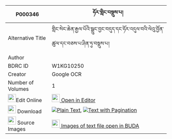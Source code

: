 |P000346|ཧོར་གླིང་བསྡུས་པ། 
| --- | --- 
|Alternative Title |གླིང་སེང་ཆེན་རྒྱལ་པོའི་སྒྲུང་བྱང་བདུད་དང་ཧོར་འདུལ་བའི་ལེའུ་བྱོན་ཚུལ་དང་བཅས་པ་ཤིན་ཏུ་བསྡུས་པ།
|Author | 
|BDRC ID | W1KG10250
|Creator | Google OCR
|Number of Volumes| 1
|<img width="25" src="https://img.icons8.com/color/25/000000/edit-property.png">Edit Online| [<img width="25" src="https://avatars.githubusercontent.com/u/45091458?s=200&v=4"> Open in Editor](http://editor.openpecha.org/P000346)
|<img width="25" src="https://img.icons8.com/fluent/48/000000/download-2.png"/>  Download | [![](https://img.icons8.com/color/20/000000/txt.png)Plain Text](https://github.com/Openpecha/P000346/releases/download/v1/horling_dupa_plain_P000346.zip), [![](https://img.icons8.com/color/20/000000/txt.png)Text with Pagination](https://github.com/Openpecha/P000346/releases/download/v1/horling_dupa_pages_P000346.zip)
|<img width="25" src="https://img.icons8.com/plasticine/100/000000/pictures-folder.png"/>  Source Images | [<img width="25" src="https://library.bdrc.io/icons/BUDA-small.svg"> Images of text file open in BUDA](https://library.bdrc.io/show/bdr:W1KG10250)